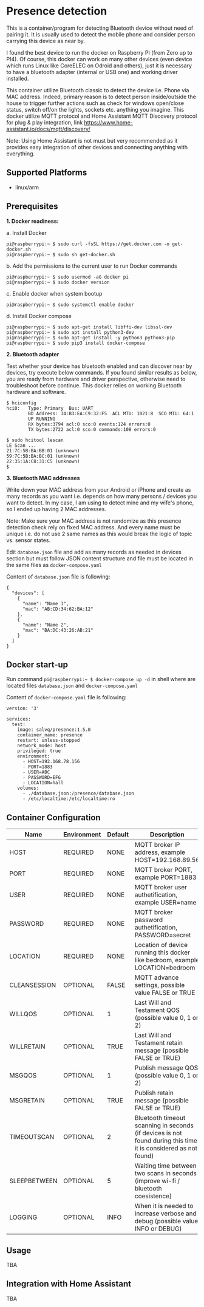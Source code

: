 # Presence detection

This is a container/program for detecting Bluetooth device without need of pairing it. It is usually used to detect the mobile phone and consider person carrying this device as near by.

I found the best device to run the docker on Raspberry PI (from Zero up to PI4). Of course, this docker can work on many other devices (even device which runs Linux like CoreELEC on Odroid and others), just it is necessary to have a bluetooth adapter (internal or USB one) and working driver installed.

This container utilize Bluetooth classic to detect the device i.e. Phone via MAC address. Indeed, primary reason is to detect person inside/outside the house to trigger further actions such as check for windows open/close status, switch off/on the lights, sockets etc. anything you imagine. This docker utilize MQTT protocol and Home Assistant MQTT Discovery protocol for plug & play integration, link https://www.home-assistant.io/docs/mqtt/discovery/

Note: Using Home Assistant is not must but very recommended as it provides easy integration of other devices and connecting anything with everything.

## Supported Platforms

* linux/arm

## Prerequisites

**1. Docker readiness:**

a. Install Docker
```
pi@raspberrypi:~ $ sudo curl -fsSL https://get.docker.com -o get-docker.sh
pi@raspberrypi:~ $ sudo sh get-docker.sh
```

b. Add the permissions to the current user to run Docker commands
```
pi@raspberrypi:~ $ sudo usermod -aG docker pi
pi@raspberrypi:~ $ sudo docker version
```

c. Enable docker when system bootup
```
pi@raspberrypi:~ $ sudo systemctl enable docker
```

d. Install Docker compose
```
pi@raspberrypi:~ $ sudo apt-get install libffi-dev libssl-dev
pi@raspberrypi:~ $ sudo apt install python3-dev
pi@raspberrypi:~ $ sudo apt-get install -y python3 python3-pip
pi@raspberrypi:~ $ sudo pip3 install docker-compose
```

**2. Bluetooth adapter**

Test whether your device has bluetooth enabled and can discover near by devices, try execute below commands. If you found similar results as below, you are ready from hardware and driver perspective, otherwise need to troubleshoot before continue. This docker relies on working Bluetooth hardware and software.

```
$ hciconfig
hci0:   Type: Primary  Bus: UART
        BD Address: 34:B3:EA:C9:32:F5  ACL MTU: 1021:8  SCO MTU: 64:1
        UP RUNNING
        RX bytes:3794 acl:0 sco:0 events:124 errors:0
        TX bytes:2722 acl:0 sco:0 commands:108 errors:0

$ sudo hcitool lescan
LE Scan ...
21:7C:5B:BA:BB:01 (unknown)
59:7C:5B:BA:BC:01 (unknown)
22:35:1A:C8:31:C5 (unknown)
$
```

**3. Bluetooth MAC addresses**

Write down your MAC address from your Android or iPhone and create as many records as you want i.e. depends on how many persons / devices you want to detect. In my case, I am using to detect mine and my wife's phone, so I ended up having 2 MAC addresses.

Note: Make sure your MAC address is not randomize as this presence detection check rely on fixed MAC address. And every name must be unique i.e. do not use 2 same names as this would break the logic of topic vs. sensor states.

Edit `database.json` file and add as many records as needed in devices section but must follow JSON content structure and file must be located in the same files as `docker-compose.yaml`

Content of `database.json` file is following:

```
{
  "devices": [
    {
      "name": "Name 1",
      "mac": "AB:CD:34:62:BA:12"
    },
    {
      "name": "Name 2",
      "mac": "BA:DC:43:26:AB:21"
    }
  ]
}       
```

## Docker start-up

Run command `pi@raspberrypi:~ $ docker-compose up -d` in shell where are located files `database.json` and `docker-compose.yaml`

Content of `docker-compose.yaml` file is following:

```
version: '3'

services:
  test:
    image: salvq/presence:1.5.0
    container_name: presence
    restart: unless-stopped
    network_mode: host
    privileged: true
    environment:
      - HOST=192.168.78.156
      - PORT=1883
      - USER=ABC
      - PASSWORD=EFG
      - LOCATION=hall
    volumes:
      - ./database.json:/presence/database.json
      - /etc/localtime:/etc/localtime:ro
```

## Container Configuration

| Name         | Environment | Default | Description                                                                      |
| ------------ | ----------- | ------- | -------------------------------------------------------------------------------- |
| HOST         | REQUIRED    | NONE    | MQTT broker IP address, example HOST=192.168.89.56                       |
| PORT         | REQUIRED    | NONE    | MQTT broker PORT, example PORT=1883                       |
| USER         | REQUIRED    | NONE    | MQTT broker user authetification, example USER=name                       |
| PASSWORD     | REQUIRED    | NONE    | MQTT broker password authetification, PASSWORD=secret                       |
| LOCATION     | REQUIRED    | NONE    | Location of device running this docker like bedroom, example LOCATION=bedroom |
| CLEANSESSION | OPTIONAL    | FALSE   | MQTT advance settings, possible value FALSE or TRUE                       |
| WILLQOS      | OPTIONAL    | 1       | Last Will and Testament QOS (possible value 0, 1 or 2)                       |
| WILLRETAIN   | OPTIONAL    | TRUE    | Last Will and Testament retain message (possible FALSE or TRUE)                       |
| MSGQOS       | OPTIONAL    | 1       | Publish message QOS (possible value 0, 1 or 2)                       |
| MSGRETAIN    | OPTIONAL    | TRUE    | Publish retain message (possible FALSE or TRUE)                       |
| TIMEOUTSCAN  | OPTIONAL    | 2       | Bluetooth timeout scanning in seconds (if devices is not found during this time, it is considered as not found)  |
| SLEEPBETWEEN | OPTIONAL    | 5       | Waiting time between two scans in seconds (improve wi-fi / bluetooth coesistence)                       |
| LOGGING      | OPTIONAL    | INFO    | When it is needed to increase verbose and debug (possible value INFO or DEBUG) |


## Usage

TBA

## Integration with Home Assistant

TBA

